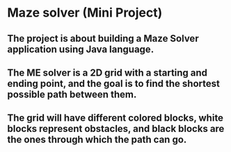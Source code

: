 # Maze solver (Mini Project)

## The project is about building a Maze Solver application using Java language.

## The ME solver is a 2D grid with a starting and ending point, and the goal is to find the shortest possible path between them.

## The grid will have different colored blocks, white blocks represent obstacles, and black blocks are the ones through which the path can go.
